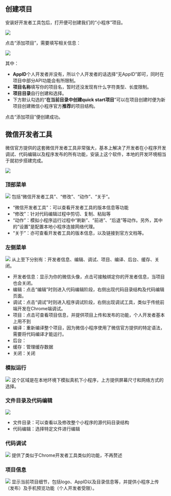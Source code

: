 
## 创建项目

安装好开发者工具包后，打开便可创建我们的“小程序”项目。

![][image-1]

点击“添加项目”，需要填写相关信息：

![][image-2]

其中：

- **AppID**个人开发者并没有，所以个人开发者的话选择“无AppID”即可，同时在项目中部分API功能会有所限制。
- **项目名称**填写你的项目名，暂时还没发现有什么字符类型、长度限制。
- **项目目录**自行创建和选择。
- 下方默认勾选的“**在当前目录中创建quick start项目**”可以在项目创建时便为新项目创建微信小程序官方**推荐**的项目结构。

点击“添加项目”便创建成功。

## 微信开发者工具

微信官方提供的这套微信开发者工具非常强大，基本上解决了开发者在小程序开发调试、代码编辑以及程序发布的所有功能，安装上这个软件，本地的开发环境相当于就初步搭建完成。

![][image-3]

### 顶部菜单
![][image-4]
包括“微信开发者工具”、“修改”、“动作”、“关于”。
- “微信开发者工具”：可以查看开发者工具的版本信息等功能
- “修改”：针对代码编辑过程中剪切、复制、粘贴等
- “动作”：模拟小程序运行过程中“刷新”、“前进”、“后退”等动作。另外，其中的“设置”是配置本地小程序连接网络代理。
- “关于”：亦可查看开发者工具的版本信息，以及链接到官方文档等。

### 左侧菜单
![][image-5]
从上至下分别有：开发者信息、编辑、调试、项目、编译、后台、缓存、关闭。
- 开发者信息：显示为你的微信头像，点击可接触绑定你的开发者信息，当项目也会关闭。
- 编辑：点击“编辑”时则进入代码编辑阶段，右侧出现代码目录结构及代码编辑页面。
- 调试：点击“调试”时则进入程序调试阶段，右侧出现调试工具，类似于传统前端开发在Chrome端调试。
- 项目：点击可查看项目信息，并提供项目上传和发布的功能，个人开发者基本上用不到
- 编译：重新编译整个项目，因为微信小程序使用了微信官方提供的特定语法，需要将代码编译才能运行。
- 后台：
- 缓存：管理缓存数据
- 关闭：关闭

### 模拟运行
![][image-6]
这个区域是在本地环境下模拟真机下小程序，上方提供屏幕尺寸和网络方式的选择。

### 文件目录及代码编辑
![][image-7]
- 文件目录：可以查看以及修改整个小程序的源代码目录结构
- 代码编辑：选择特定文件进行编辑

### 代码调试
![][image-8]
提供了类似于Chrome开发者工具类似的功能，不再赘述

### 项目信息
![][image-9]
显示当前项目细节，包括logo、AppID以及目录信息等，并提供小程序上传（发布）及手机预览功能（个人开发者受限）。




[image-1]:	http://ols8kn0qk.bkt.clouddn.com/Start.png
[image-2]:	http://ols8kn0qk.bkt.clouddn.com/Create.png
[image-3]:	http://ols8kn0qk.bkt.clouddn.com/DevKit.png
[image-4]:	http://ols8kn0qk.bkt.clouddn.com/TopMenu.png
[image-5]:	http://ols8kn0qk.bkt.clouddn.com/LeftMenu.png
[image-6]:	http://ols8kn0qk.bkt.clouddn.com/Run.png
[image-7]:	http://ols8kn0qk.bkt.clouddn.com/Code.png
[image-8]:	http://ols8kn0qk.bkt.clouddn.com/Debug.png
[image-9]:	http://ols8kn0qk.bkt.clouddn.com/Project.png